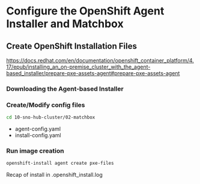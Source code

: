 # Configure the OpenShift Agent Installer and Matchbox

## Create OpenShift Installation Files

<https://docs.redhat.com/en/documentation/openshift_container_platform/4.17/epub/installing_an_on-premise_cluster_with_the_agent-based_installer/prepare-pxe-assets-agent#prepare-pxe-assets-agent>

### Downloading the Agent-based Installer

### Create/Modify config files

```bash
cd 10-sno-hub-cluster/02-matchbox
```

- agent-config.yaml
- install-config.yaml

### Run image creation

```bash
openshift-install agent create pxe-files
```

Recap of install in .openshift_install.log
